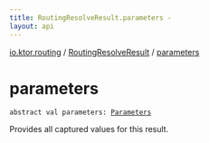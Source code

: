 ```yaml
---
title: RoutingResolveResult.parameters - 
layout: api
---
```


<div class='api-docs-breadcrumbs'><a href="../index.html">io.ktor.routing</a> / <a href="index.html">RoutingResolveResult</a> / <a href="./parameters.html">parameters</a></div>

# parameters

<div class="signature"><code><span class="keyword">abstract</span> <span class="keyword">val </span><span class="identifier">parameters</span><span class="symbol">: </span><a href="../../io.ktor.http/-parameters/index.html"><span class="identifier">Parameters</span></a></code></div>

Provides all captured values for this result.

